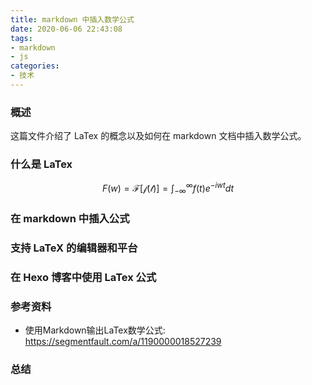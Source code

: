 ```yaml
---
title: markdown 中插入数学公式
date: 2020-06-06 22:43:08
tags:
- markdown
- js
categories:
- 技术
---
```


<link href="https://cdnjs.cloudflare.com/ajax/libs/KaTeX/0.9.0/katex.min.css"  rel="stylesheet"/>

### 概述

这篇文件介绍了 LaTex 的概念以及如何在 markdown 文档中插入数学公式。



### 什么是 LaTex

$$
F(w)=\mathcal{F[f(t)]}={\int^{\infty}_{-\infty}}f(t)e^{-iwt}dt
$$


> 

<!-- more -->



### 在 markdown 中插入公式



### 支持 LaTeX 的编辑器和平台



### 在 Hexo 博客中使用 LaTex 公式



### 参考资料

- 使用Markdown输出LaTex数学公式: <https://segmentfault.com/a/1190000018527239> 

### 总结

